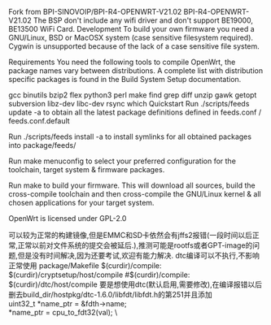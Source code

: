 Fork from BPI-SINOVOIP/BPI-R4-OPENWRT-V21.02
BPI-R4-OPENWRT-V21.02 The BSP don't include any wifi driver and don't support BE19000, BE13500 WiFi Card.
Development
To build your own firmware you need a GNU/Linux, BSD or MacOSX system (case sensitive filesystem required). Cygwin is unsupported because of the lack of a case sensitive file system.

Requirements
You need the following tools to compile OpenWrt, the package names vary between distributions. A complete list with distribution specific packages is found in the Build System Setup documentation.

gcc binutils bzip2 flex python3 perl make find grep diff unzip gawk getopt
subversion libz-dev libc-dev rsync which
Quickstart
Run ./scripts/feeds update -a to obtain all the latest package definitions defined in feeds.conf / feeds.conf.default

Run ./scripts/feeds install -a to install symlinks for all obtained packages into package/feeds/

Run make menuconfig to select your preferred configuration for the toolchain, target system & firmware packages.

Run make to build your firmware. This will download all sources, build the cross-compile toolchain and then cross-compile the GNU/Linux kernel & all chosen applications for your target system.

OpenWrt is licensed under GPL-2.0

可以较为正常的构建镜像,但是EMMC和SD卡依然会有jffs2报错(一段时间以后正常,正常以前对文件系统的提交会被延后.),推测可能是rootfs或者GPT-image的问题,但是没有时间解决,因为还要考试,欢迎有能力解决.
dtc编译可以不执行,不影响正常使用
package/Makefile 
$(curdir)/compile: $(curdir)/cryptsetup/host/compile
#$(curdir)/compile: $(curdir)/dtc/host/compile
要是想使用dtc(默认启用,需要修改),在编译报错以后删去build_dir/hostpkg/dtc-1.6.0/libfdt/libfdt.h的第251并且添加		
uint32_t *name_ptr = &fdth->name; \
	 *name_ptr = cpu_to_fdt32(val); \
